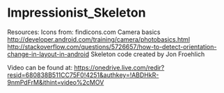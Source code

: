 # Impressionist_Skeleton

Resources:
Icons from: findicons.com
Camera basics http://developer.android.com/training/camera/photobasics.html
http://stackoverflow.com/questions/5726657/how-to-detect-orientation-change-in-layout-in-android
Skeleton code created by Jon Froehlich

Video can be found at: https://onedrive.live.com/redir?resid=680838B511CC75F0!4251&authkey=!ABDHkR-9nmPdFrM&ithint=video%2cMOV
